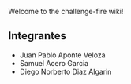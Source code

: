 Welcome to the challenge-fire wiki!

## Integrantes
- Juan Pablo Aponte Veloza
- Samuel Acero Garcia
- Diego Norberto Diaz Algarin
